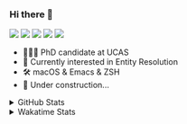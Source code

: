 ### Hi there 👋

[![](https://img.shields.io/badge/-Email-325180?logo=maildotru&logoColor=white&style=flat-square)](mailto:wang@tianshu.me)
[![](https://img.shields.io/badge/-GitHub-black?logo=GitHub&style=flat-square)](https://github.com/tshu-w)
[![](https://img.shields.io/badge/-Telegram-26a5e4?labelColor=fafafa&logo=telegram&style=flat-square)](https://t.me/tshu_w) 
[![](https://img.shields.io/badge/-Twitter-1da1f2?logo=Twitter&logoColor=white&style=flat-square)](https://twitter.com/tshu_w)
[![](https://komarev.com/ghpvc/?username=tshu-w&color=blueviolet&style=flat-square)]()



- 🧑🏻‍🎓 PhD candidate at UCAS
- 🔭 Currently interested in Entity Resolution
- 🛠 macOS & Emacs & ZSH
- 🚧 Under construction...

<details>

<summary>GitHub Stats</summary>

![Tianshu's GitHub stats](https://github-readme-stats.vercel.app/api?username=tshu-w&show_icons=true&theme=buefy&count_private=true)
  
</details>


<details>
  <summary>Wakatime Stats</summary>

  Currently, files accessed by tramp cannot be tracked by wakatime, see https://github.com/wakatime/wakatime-mode/issues/27
  <br>
  
<!--START_SECTION:waka-->
**I'm an Early 🐤** 

```text
🌞 Morning    20 commits     ██░░░░░░░░░░░░░░░░░░░░░░░   7.72% 
🌆 Daytime    138 commits    █████████████░░░░░░░░░░░░   53.28% 
🌃 Evening    95 commits     █████████░░░░░░░░░░░░░░░░   36.68% 
🌙 Night      6 commits      ░░░░░░░░░░░░░░░░░░░░░░░░░   2.32%

```
📅 **I'm Most Productive on Monday** 

```text
Monday       61 commits     ██████░░░░░░░░░░░░░░░░░░░   23.55% 
Tuesday      58 commits     █████░░░░░░░░░░░░░░░░░░░░   22.39% 
Wednesday    24 commits     ██░░░░░░░░░░░░░░░░░░░░░░░   9.27% 
Thursday     24 commits     ██░░░░░░░░░░░░░░░░░░░░░░░   9.27% 
Friday       17 commits     █░░░░░░░░░░░░░░░░░░░░░░░░   6.56% 
Saturday     50 commits     ████░░░░░░░░░░░░░░░░░░░░░   19.31% 
Sunday       25 commits     ██░░░░░░░░░░░░░░░░░░░░░░░   9.65%

```


📊 **This Week I Spent My Time On** 

```text
💬 Programming Languages: 
Emacs Lisp               20 hrs 37 mins      ██████████████░░░░░░░░░░░   58.52% 
sh                       8 hrs 8 mins        █████░░░░░░░░░░░░░░░░░░░░   23.11% 
Org                      6 hrs 6 mins        ████░░░░░░░░░░░░░░░░░░░░░   17.35% 
Other                    17 mins             ░░░░░░░░░░░░░░░░░░░░░░░░░   0.85% 
Git                      3 mins              ░░░░░░░░░░░░░░░░░░░░░░░░░   0.18%

🔥 Editors: 
Emacs                    27 hrs 6 mins       ███████████████████░░░░░░   76.89% 
Zsh                      8 hrs 8 mins        █████░░░░░░░░░░░░░░░░░░░░   23.11%

🐱‍💻 Projects: 
emacs                    22 hrs 17 mins      ███████████████░░░░░░░░░░   63.25% 
Unknown Project          6 hrs 25 mins       ████░░░░░░░░░░░░░░░░░░░░░   18.22% 
Terminal                 4 hrs 13 mins       ███░░░░░░░░░░░░░░░░░░░░░░   12.0% 
universal_ie             1 hr 51 mins        █░░░░░░░░░░░░░░░░░░░░░░░░   5.27% 
vertico                  7 mins              ░░░░░░░░░░░░░░░░░░░░░░░░░   0.37%

💻 Operating System: 
Mac                      32 hrs 53 mins      ███████████████████████░░   93.28% 
Linux                    2 hrs 22 mins       █░░░░░░░░░░░░░░░░░░░░░░░░   6.72%

```

**I Mostly Code in Python** 

```text
Python                   6 repos             ████████░░░░░░░░░░░░░░░░░   31.58% 
JavaScript               3 repos             ████░░░░░░░░░░░░░░░░░░░░░   15.79% 
HTML                     2 repos             ██░░░░░░░░░░░░░░░░░░░░░░░   10.53% 
Emacs Lisp               2 repos             ██░░░░░░░░░░░░░░░░░░░░░░░   10.53% 
TeX                      2 repos             ██░░░░░░░░░░░░░░░░░░░░░░░   10.53%

```



 Last Updated on 28/10/2021
<!--END_SECTION:waka-->
</details>
